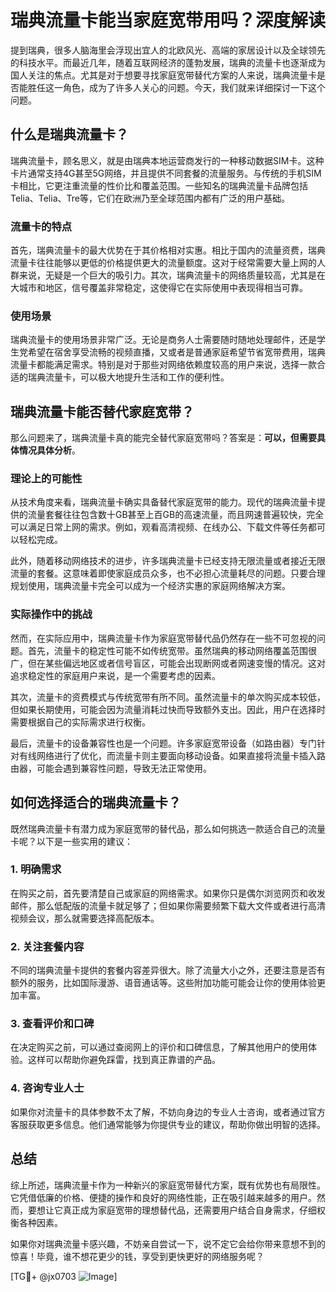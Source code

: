 # 瑞典流量卡能当家庭宽带用吗？深度解读

提到瑞典，很多人脑海里会浮现出宜人的北欧风光、高端的家居设计以及全球领先的科技水平。而最近几年，随着互联网经济的蓬勃发展，瑞典的流量卡也逐渐成为国人关注的焦点。尤其是对于想要寻找家庭宽带替代方案的人来说，瑞典流量卡是否能胜任这一角色，成为了许多人关心的问题。今天，我们就来详细探讨一下这个问题。

## 什么是瑞典流量卡？

瑞典流量卡，顾名思义，就是由瑞典本地运营商发行的一种移动数据SIM卡。这种卡片通常支持4G甚至5G网络，并且提供不同套餐的流量服务。与传统的手机SIM卡相比，它更注重流量的性价比和覆盖范围。一些知名的瑞典流量卡品牌包括Telia、Telia、Tre等，它们在欧洲乃至全球范围内都有广泛的用户基础。

### 流量卡的特点

首先，瑞典流量卡的最大优势在于其价格相对实惠。相比于国内的流量资费，瑞典流量卡往往能够以更低的价格提供更大的流量额度。这对于经常需要大量上网的人群来说，无疑是一个巨大的吸引力。其次，瑞典流量卡的网络质量较高，尤其是在大城市和地区，信号覆盖非常稳定，这使得它在实际使用中表现得相当可靠。

### 使用场景

瑞典流量卡的使用场景非常广泛。无论是商务人士需要随时随地处理邮件，还是学生党希望在宿舍享受流畅的视频直播，又或者是普通家庭希望节省宽带费用，瑞典流量卡都能满足需求。特别是对于那些对网络依赖度较高的用户来说，选择一款合适的瑞典流量卡，可以极大地提升生活和工作的便利性。

## 瑞典流量卡能否替代家庭宽带？

那么问题来了，瑞典流量卡真的能完全替代家庭宽带吗？答案是：**可以，但需要具体情况具体分析**。

### 理论上的可能性

从技术角度来看，瑞典流量卡确实具备替代家庭宽带的能力。现代的瑞典流量卡提供的流量套餐往往包含数十GB甚至上百GB的高速流量，而且网速普遍较快，完全可以满足日常上网的需求。例如，观看高清视频、在线办公、下载文件等任务都可以轻松完成。

此外，随着移动网络技术的进步，许多瑞典流量卡已经支持无限流量或者接近无限流量的套餐。这意味着即使家庭成员众多，也不必担心流量耗尽的问题。只要合理规划使用，瑞典流量卡完全可以成为一个经济实惠的家庭网络解决方案。

### 实际操作中的挑战

然而，在实际应用中，瑞典流量卡作为家庭宽带替代品仍然存在一些不可忽视的问题。首先，流量卡的稳定性可能不如传统宽带。虽然瑞典的移动网络覆盖范围很广，但在某些偏远地区或者信号盲区，可能会出现断网或者网速变慢的情况。这对追求稳定性的家庭用户来说，是一个需要考虑的因素。

其次，流量卡的资费模式与传统宽带有所不同。虽然流量卡的单次购买成本较低，但如果长期使用，可能会因为流量消耗过快而导致额外支出。因此，用户在选择时需要根据自己的实际需求进行权衡。

最后，流量卡的设备兼容性也是一个问题。许多家庭宽带设备（如路由器）专门针对有线网络进行了优化，而流量卡则主要面向移动设备。如果直接将流量卡插入路由器，可能会遇到兼容性问题，导致无法正常使用。

## 如何选择适合的瑞典流量卡？

既然瑞典流量卡有潜力成为家庭宽带的替代品，那么如何挑选一款适合自己的流量卡呢？以下是一些实用的建议：

### 1. **明确需求**
在购买之前，首先要清楚自己或家庭的网络需求。如果你只是偶尔浏览网页和收发邮件，那么低配版的流量卡就足够了；但如果你需要频繁下载大文件或者进行高清视频会议，那么就需要选择高配版本。

### 2. **关注套餐内容**
不同的瑞典流量卡提供的套餐内容差异很大。除了流量大小之外，还要注意是否有额外的服务，比如国际漫游、语音通话等。这些附加功能可能会让你的使用体验更加丰富。

### 3. **查看评价和口碑**
在决定购买之前，可以通过查阅网上的评价和口碑信息，了解其他用户的使用体验。这样可以帮助你避免踩雷，找到真正靠谱的产品。

### 4. **咨询专业人士**
如果你对流量卡的具体参数不太了解，不妨向身边的专业人士咨询，或者通过官方客服获取更多信息。他们通常能够为你提供专业的建议，帮助你做出明智的选择。

## 总结

综上所述，瑞典流量卡作为一种新兴的家庭宽带替代方案，既有优势也有局限性。它凭借低廉的价格、便捷的操作和良好的网络性能，正在吸引越来越多的用户。然而，要想让它真正成为家庭宽带的理想替代品，还需要用户结合自身需求，仔细权衡各种因素。

如果你对瑞典流量卡感兴趣，不妨亲自尝试一下，说不定它会给你带来意想不到的惊喜！毕竟，谁不想花更少的钱，享受到更快更好的网络服务呢？

[TG💪+ @jx0703 ![Image](https://github.com/user-attachments/assets/dbca1d08-cadb-493c-b0ec-ad6f7a83f270)]